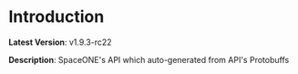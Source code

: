 # Introduction

**Latest Version**: v1.9.3-rc22


**Description**: SpaceONE's API which auto-generated from API's Protobuffs


